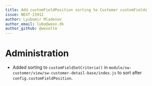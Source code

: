 ```yaml
---
title: Add customFieldPosition sorting to Customer customFields
issue: NEXT-23912
author: Lyubomir Mladenov
author_email: lubo@wexo.dk
author_github: @wexollm
---
```

# Administration
* Added sorting to `customFieldSetCriteria()` in `module/sw-customer/view/sw-customer-detail-base/index.js` to sort after `config.customFieldPosition`.
